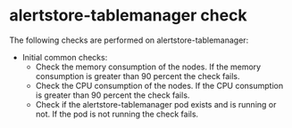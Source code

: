 # alertstore-tablemanager check

The following checks are performed on alertstore-tablemanager:

- Initial common checks:
    - Check the memory consumption of the nodes. If the memory consumption is greater than 90 percent the check fails.
    - Check the CPU consumption of the nodes. If the CPU consumption is greater than 90 percent the check fails.
    - Check if the alertstore-tablemanager  pod exists and is running or not. If the pod is not running the check fails.
